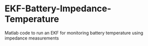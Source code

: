 # EKF-Battery-Impedance-Temperature
Matlab code to run an EKF for monitoring battery temperature using impedance measurements
